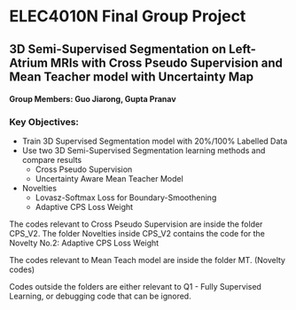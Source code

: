 # ELEC4010N Final Group Project

## 3D Semi-Supervised Segmentation on Left-Atrium MRIs with Cross Pseudo Supervision and Mean Teacher model with Uncertainty Map

#### Group Members: Guo Jiarong, Gupta Pranav

### Key Objectives:

* Train 3D Supervised Segmentation model with 20%/100% Labelled Data
* Use two 3D Semi-Supervised Segmentation learning methods and compare results
   - Cross Pseudo Supervision
   - Uncertainty Aware Mean Teacher Model
* Novelties
   - Lovasz-Softmax Loss for Boundary-Smoothening
   - Adaptive CPS Loss Weight 

The codes relevant to Cross Pseudo Supervision are inside the folder CPS_V2.
The folder Novelties inside CPS_V2 contains the code for the Novelty No.2: Adaptive CPS Loss Weight

The codes relevant to Mean Teach model are inside the folder MT. 
(Novelty codes)

Codes outside the folders are either relevant to Q1 - Fully Supervised Learning, or debugging code that can be ignored. 
